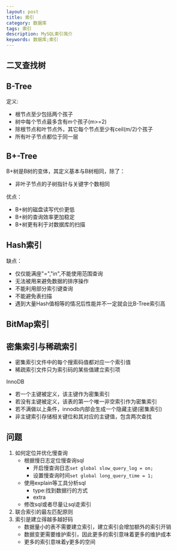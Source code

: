 ```yaml
---
layout: post
title: 索引
category: 数据库
tags: 索引
description: MySQL索引简介
keywords: 数据库;索引
--- 
```

## 二叉查找树
## B-Tree
定义:
* 根节点至少包括两个孩子
* 树中每个节点最多含有m个孩子(m>=2)
* 除根节点和叶节点外，其它每个节点至少有ceil(m/2)个孩子
* 所有叶子节点都位于同一层

## B+-Tree
B+树是B树的变体，其定义基本与B树相同，除了：
* 非叶子节点的子树指针与关键字个数相同

优点：
* B+树的磁盘读写代价更低
* B+树的查询效率更加稳定
* B+树更有利于对数据库的扫描

## Hash索引
缺点：
* 仅仅能满座"=","in",不能使用范围查询
* 无法被用来避免数据的排序操作
* 不能利用部分索引键查询
* 不能避免表扫描
* 遇到大量Hash值相等的情况后性能并不一定就会比B-Tree索引高

## BitMap索引
## 密集索引与稀疏索引
* 密集索引文件中的每个搜索码值都对应一个索引值
* 稀疏索引文件只为索引码的某些值建立索引项

InnoDB
* 若一个主键被定义，该主键作为密集索引
* 若没有主键被定义，该表的第一个唯一非空索引作为密集索引
* 若不满做以上条件，innodb内部会生成一个隐藏主键(密集索引)
* 非主键索引存储相关键位和其对应的主键值，包含两次查找

## 问题
1. 如何定位并优化慢查询
    * 根据慢日志定位慢查询sql
        * 开启慢查询日志```set global slow_query_log = on;```
        * 设置慢查询时间```set global long_query_time = 1;```
    * 使用explain等工具分析sql
        * type:找到数据行的方式
        * extra
    * 修改sql或者尽量让sql走索引
2. 联合索引的最左匹配原则
3. 索引是建立得越多越好码
    * 数据量小的表不需要建立索引，建立索引会增加额外的索引开销
    * 数据变更需要维护索引，因此更多的索引意味着更多的维护成本
    * 更多的索引意味着y更多的空间
